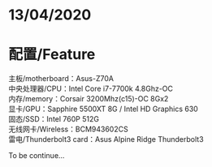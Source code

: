 # 13/04/2020
# 配置/Feature
主板/motherboard：Asus-Z70A<br>
中央处理器/CPU：Intel Core i7-7700k 4.8Ghz-OC<br>
内存/memory：Corsair 3200Mhz(c15)-OC 8Gx2<br>
显卡/GPU：Sapphire 5500XT 8G / Intel HD Graphics 630<br>
固态/SSD：Intel 760P 512G<br>
无线网卡/Wireless：BCM943602CS<br>
雷电/Thunderbolt3 card：Asus Alpine Ridge Thunderbolt3


To be continue...
